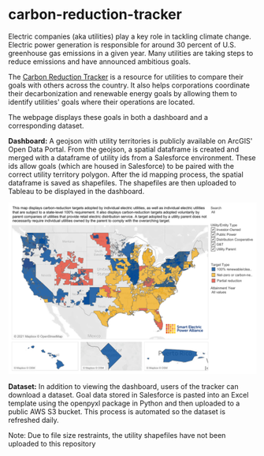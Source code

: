 # carbon-reduction-tracker

Electric companies (aka utilities) play a key role in tackling climate change. Electric power generation is responsible for around 30 percent of U.S. greenhouse gas emissions in a given year. Many utilities are taking steps to reduce emissions and have announced ambitious goals.

The [Carbon Reduction Tracker](https://sepapower.org/utility-transformation-challenge/utility-carbon-reduction-tracker/) is a resource for utilities to compare their goals with others across the country. It also helps corporations coordinate their decarbonization and renewable energy goals by allowing them to identify utilities' goals where their operations are located.

The webpage displays these goals in both a dashboard and a corresponding dataset.

**Dashboard:** A geojson with utility territories is publicly available on ArcGIS' Open Data Portal. From the geojson, a spatial dataframe is created and merged with a dataframe of utility ids from a Salesforce environment. These ids allow goals (which are housed in Salesforce) to be paired with the correct utility territory polygon. After the id mapping process, the spatial dataframe is saved as shapefiles. The shapefiles are then uploaded to Tableau to be displayed in the dashboard.

<img src= "https://github.com/JohnvanZalk/carbon-reduction-tracker/blob/master/images/Utilities and Utility Parents.png" width="700">

**Dataset:** In addition to viewing the dashboard, users of the tracker can download a dataset. Goal data stored in Salesforce is pasted into an Excel template using the openpyxl package in Python and then uploaded to a public AWS S3 bucket. This process is automated so the dataset is refreshed daily.

Note: Due to file size restraints, the utility shapefiles have not been uploaded to this repository
